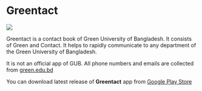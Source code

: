 # Greentact

![](https://user-images.githubusercontent.com/26088207/162569339-117682f7-d50e-4f7e-bf3f-1bfbff764db7.png)

Greentact is a contact book of Green University of Bangladesh. It consists of Green and Contact. It helps to rapidly communicate to any department of the Green University of Bangladesh.

It is not an official app of GUB. All phone numbers and emails are collected from [green.edu.bd](https://green.edu.bd/contact/)

You can download latest release of **Greentact** app from [Google Play Store](https://play.google.com/store/apps/details?id=com.sajjadamin.greentact)
